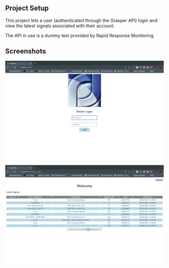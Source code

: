 ## Project Setup

This project lets a user (authenticated through the Grasper API) login and view the latest signals associated with their account.

The API in use is a dummy text provided by Rapid Response Monitoring.

## Screenshots

![img](/src/assets/loginSC.png?raw=true "LogIn Page")

![img](/src/assets/signalsSC.png?raw=true "Signal Page")
